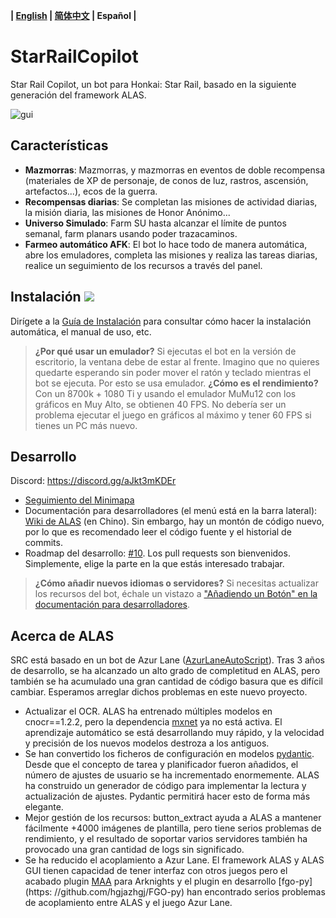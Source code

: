 **| [English](README_en.md) | [简体中文](README.md) | Español |**

# StarRailCopilot
Star Rail Copilot, un bot para Honkai: Star Rail, basado en la siguiente generación del framework ALAS.

![gui](https://raw.githubusercontent.com/wiki/LmeSzinc/StarRailCopilot/README.assets/gui_es.png)

## Características

- **Mazmorras**: Mazmorras, y mazmorras en eventos de doble recompensa (materiales de XP de personaje, de conos de luz, rastros, ascensión, artefactos...), ecos de la guerra.
- **Recompensas diarias**: Se completan las misiones de actividad diarias, la misión diaria, las misiones de Honor Anónimo...
- **Universo Simulado**: Farm SU hasta alcanzar el límite de puntos semanal, farm planars usando poder trazacaminos.
- **Farmeo automático AFK**: El bot lo hace todo de manera automática, abre los emuladores, completa las misiones y realiza las tareas diarias, realice un seguimiento de los recursos a través del panel.

## Instalación [![](https://img.shields.io/github/downloads/LmeSzinc/StarRailCopilot/total?color=4e4c97)](https://github.com/LmeSzinc/StarRailCopilot/releases)
Dirígete a la [Guía de Instalación](https://github.com/LmeSzinc/StarRailCopilot/wiki/Installation_en) para consultar cómo hacer la instalación automática, el manual de uso, etc.

> **¿Por qué usar un emulador?** Si ejecutas el bot en la versión de escritorio, la ventana debe de estar al frente. Imagino que no quieres quedarte esperando sin poder mover el ratón y teclado mientras el bot se ejecuta. Por esto se usa emulador.
> **¿Cómo es el rendimiento?** Con un 8700k + 1080 Ti y usando el emulador MuMu12 con los gráficos en Muy Alto, se obtienen 40 FPS. No debería ser un problema ejecutar el juego en gráficos al máximo y tener 60 FPS si tienes un PC más nuevo.


## Desarrollo
Discord: https://discord.gg/aJkt3mKDEr

- [Seguimiento del Minimapa](https://github.com/LmeSzinc/StarRailCopilot/wiki/MinimapTracking)
- Documentación para desarrolladores (el menú está en la barra lateral): [Wiki de ALAS](https://github.com/LmeSzinc/AzurLaneAutoScript/wiki/1.-Start) (en Chino). Sin embargo, hay un montón de código nuevo, por lo que es recomendado leer el código fuente y el historial de commits.
- Roadmap del desarrollo: [#10](https://github.com/LmeSzinc/StarRailCopilot/issues/10). Los pull requests son bienvenidos. Simplemente, elige la parte en la que estás interesado trabajar.

> **¿Cómo añadir nuevos idiomas o servidores?** Si necesitas actualizar los recursos del bot, échale un vistazo a ["Añadiendo un Botón" en la documentación para desarrolladores](https://github.com/LmeSzinc/AzurLaneAutoScript/wiki/4.1.-Detection-objects#%E6%B7%BB%E5%8A%A0%E4%B8%80%E4%B8%AA-button).

## Acerca de ALAS
SRC está basado en un bot de Azur Lane ([AzurLaneAutoScript](https://github.com/LmeSzinc/AzurLaneAutoScript)). Tras 3 años de desarrollo, se ha alcanzado un alto grado de completitud en ALAS, pero también se ha acumulado una gran cantidad de código basura que es difícil cambiar. Esperamos arreglar dichos problemas en este nuevo proyecto.

- Actualizar el OCR. ALAS ha entrenado múltiples modelos en cnocr==1.2.2, pero la dependencia [mxnet](https://github.com/apache/mxnet) ya no está activa. El aprendizaje automático se está desarrollando muy rápido, y la velocidad y precisión de los nuevos modelos destroza a los antiguos.
- Se han convertido los ficheros de configuración en modelos [pydantic](https://github.com/pydantic/pydantic). Desde que el concepto de tarea y planificador fueron añadidos, el número de ajustes de usuario se ha incrementado enormemente. ALAS ha construido un generador de código para implementar la lectura y actualización de ajustes. Pydantic permitirá hacer esto de forma más elegante.
- Mejor gestión de los recursos: button_extract ayuda a ALAS a mantener fácilmente +4000 imágenes de plantilla, pero tiene serios problemas de rendimiento, y el resultado de soportar varios servidores también ha provocado una gran cantidad de logs sin significado.
- Se ha reducido el acoplamiento a Azur Lane. El framework ALAS y ALAS GUI tienen capacidad de tener interfaz con otros juegos pero el acabado plugin [MAA](https://github.com/MaaAssistantArknights/MaaAssistantArknights) para Arknights y el plugin en desarrollo [fgo-py](https: //github.com/hgjazhgj/FGO-py) han encontrado serios problemas de acoplamiento entre ALAS y el juego Azur Lane.
